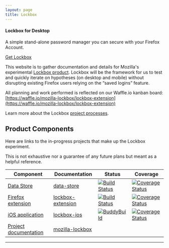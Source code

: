 ```yaml
---
layout: page
title: Lockbox
---
```


<div class="callout-box">
  <h4>Lockbox for Desktop</h4>
  <p>A simple stand-alone password manager you can secure with your
     Firefox Account.</p>
  <a href="https://mozilla-lockbox.github.io/lockbox-extension/"
     class="button-link">Get Lockbox</a>
</div>

This website is to gather documentation and details for Mozilla's experimental
[Lockbox product][website]. Lockbox will be the framework for us to test and
quickly iterate on hypotheses (on desktop and mobile) without disrupting
existing Firefox users relying on the “saved logins” feature.

All planning and work performed is reflected on our Waffle.io kanban board:  
[https://waffle.io/mozilla-lockbox/lockbox-extension](https://waffle.io/mozilla-lockbox/lockbox-extension)

Learn more about the Lockbox [project processes](/process.md).

## Product Components

Here are links to the in-progress projects that make up the Lockbox experiment.

This is not exhaustive nor a guarantee of any future plans but meant as a
helpful reference.


Component                           | Documentation                       | Status | Coverage
---                                 | ---                                 | ---    | ---
[Data Store][datastore-repo]        | [data-store][datastore-docs]        | [![Build Status][datastore-travis-image]][datastore-travis-link] | [![Coverage Status][datastore-codecov-image]][datastore-codecov-link]
[Firefox extension][extension-repo] | [lockbox-extension][extension-docs] | [![Build Status][extension-travis-image]][extension-travis-link] |  [![Coverage Status][extension-codecov-image]][extension-codecov-link]
[iOS application][ios-repo]         | [lockbox-ios][ios-docs]             | [![BuddyBuild][buddybuild-image]][buddybuild-link] | [![Coverage Status][ios-codecov-image]][ios-codecov-link]
[Project documentation][docs-repo]  | [mozilla-lockbox][website]

---

[website]: https://mozilla-lockbox.github.io/
[datastore-repo]: https://github.com/mozilla-lockbox/lockbox-datastore
[datastore-docs]: https://mozilla-lockbox.github.io/lockbox-datastore/
[datastore-travis-image]: https://travis-ci.org/mozilla-lockbox/lockbox-datastore.svg?branch=master
[datastore-travis-link]: https://travis-ci.org/mozilla-lockbox/lockbox-datastore
[datastore-codecov-image]: https://img.shields.io/codecov/c/github/mozilla-lockbox/lockbox-datastore.svg
[datastore-codecov-link]: https://codecov.io/gh/mozilla-lockbox/lockbox-datastore

[extension-repo]: https://github.com/mozilla-lockbox/lockbox-extension
[extension-docs]: https://mozilla-lockbox.github.io/lockbox-extension/
[extension-travis-image]: https://travis-ci.org/mozilla-lockbox/lockbox-extension.svg?branch=master
[extension-travis-link]: https://travis-ci.org/mozilla-lockbox/lockbox-extension
[extension-codecov-image]: https://img.shields.io/codecov/c/github/mozilla-lockbox/lockbox-extension.svg
[extension-codecov-link]: https://codecov.io/gh/mozilla-lockbox/lockbox-extension

[ios-repo]: https://github.com/mozilla-lockbox/lockbox-ios
[ios-docs]: https://mozilla-lockbox.github.io/lockbox-ios/
[buddybuild-image]: https://dashboard.buddybuild.com/api/statusImage?appID=5a0ddb736e19370001034f85&branch=master&build=latest
[buddybuild-link]: https://dashboard.buddybuild.com/apps/5a0ddb736e19370001034f85/build/latest?branch=master
[ios-codecov-image]: https://img.shields.io/codecov/c/github/mozilla-lockbox/lockbox-ios.svg
[ios-codecov-link]: https://codecov.io/gh/mozilla-lockbox/lockbox-ios

[docs-repo]: https://github.com/mozilla-lockbox/mozilla-lockbox.github.io/
